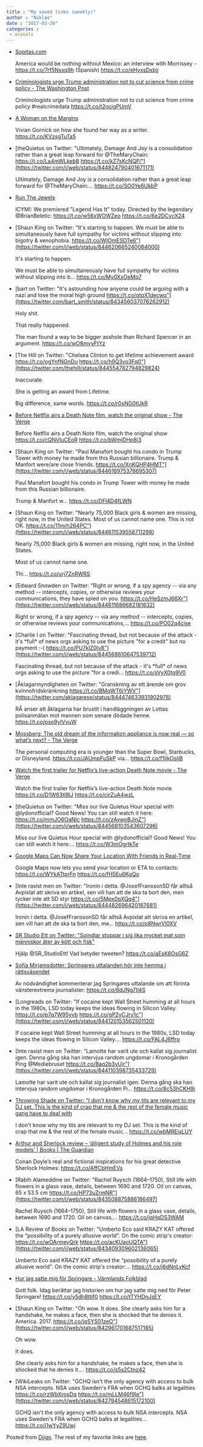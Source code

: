 ```yaml
---
title : "My saved links (weekly)"
author : "Niklas"
date : "2017-03-26"
categories : 
 - animals
---
```


- [Sopitas.com](http://www.sopitas.com)
    
    America would be nothing without Mexico: an interview with Morrissey - https://t.co/7rf5Nsxq9h (Spanish) https://t.co/eHyxsDxbjj
    
- [Criminologists urge Trump administration not to cut science from crime policy - The Washington Post](https://www.washingtonpost.com/news/true-crime/wp/2017/03/23/criminologists-urge-trump-administration-not-to-cut-science-from-crime-policy/?utm_term=.fefba2b349e2&utm_content=buffercbb7c&utm_medium=social&utm_source=twitter.com&utm_campaign=buffer)
    
    Criminologists urge Trump administration not to cut science from crime policy #realcrimedata https://t.co/t2ncigPUmV
    
    
- [A Woman on the Margins](https://longreads.com/2015/05/19/a-woman-on-the-margins/)
    
    Vivian Gornick on how she found her way as a writer. https://t.co/KVzsgTuTa5
    
- [theQuietus on Twitter: "Ultimately, Damage And Joy is a consolidation rather than a great leap forward for @TheMaryChain: https://t.co/La4mWLkeb8 https://t.co/kZ7sKcNQFl"](https://twitter.com/i/web/status/844824790401671171)
    
    Ultimately, Damage And Joy is a consolidation rather than a great leap forward for @TheMaryChain:… https://t.co/SO0Ye6UkbP
    
- [Run The Jewels](http://rtj3.io/nj0dOTW)
    
    ICYMI: We premiered "Legend Has It" today. Directed by the legendary @BrianBeletic: https://t.co/w56xWOWZeo https://t.co/6e2DCycX24
    
- [Shaun King on Twitter: "It's starting to happen. We must be able to simultaneously have full sympathy for victims without slipping into bigotry & xenophobia. https://t.co/WlOmESDTe6"](https://twitter.com/i/web/status/844620665240064000)
    
    It's starting to happen.
    
    We must be able to simultaneously have full sympathy for victims without slipping into b… https://t.co/My0XxOeMq7
    
- [bart on Twitter: "It's astounding how anyone could be arguing with a nazi and lose the moral high ground https://t.co/qtqX1decwq"](https://twitter.com/bart_smith/status/843456037076262912)
    
    Holy shit.
    
    That really happened.
    
    The man found a way to be bigger asshole than Richard Spencer in an argument. https://t.co/wO8myyFtYz
    
- [The Hill on Twitter: "Chelsea Clinton to get lifetime achievement award https://t.co/ogYnfNGnDu https://t.co/h9Q3vo3Fq0"](https://twitter.com/thehill/status/844554782794829824)
    
    Inaccurate.
    
    She is getting an award from Lifetime.
    
    Big difference, same words. https://t.co/r0xNG0tUkR
    
- [Before Netflix airs a Death Note film, watch the original show - The Verge](http://www.theverge.com/2017/3/22/15022668/death-note-anime-hulu-netflix-live-action-adaptation?utm_campaign=theverge&utm_content=entry&utm_medium=social&utm_source=twitter)
    
    Before Netflix airs a Death Note film, watch the original show https://t.co/cQNVluCEoR https://t.co/bWmjDHp8j3
    
- [Shaun King on Twitter: "Paul Manafort bought his condo in Trump Tower with money he made from this Russian billionaire. Trump & Manfort were/are close friends. https://t.co/XnKQHP4HMT"](https://twitter.com/i/web/status/844616975376695307)
    
    Paul Manafort bought his condo in Trump Tower with money he made from this Russian billionaire.
    
    Trump & Manfort w… https://t.co/DFl4D4fLWN
    
- [Shaun King on Twitter: "Nearly 75,000 Black girls & women are missing, right now, in the United States. Most of us cannot name one. This is not OK. https://t.co/11mrh264PC"](https://twitter.com/i/web/status/844611539558711298)
    
    Nearly 75,000 Black girls & women are missing, right now, in the United States.
    
    Most of us cannot name one.
    
    Thi… https://t.co/urj7ZnRWRS
    
- [Edward Snowden on Twitter: "Right or wrong, if a spy agency -- via any method -- intercepts, copies, or otherwise reviews your communications, they have spied on you. https://t.co/HeSzmJ66Xr"](https://twitter.com/i/web/status/844611686682181632)
    
    Right or wrong, if a spy agency -- via any method -- intercepts, copies, or otherwise reviews your communications,… https://t.co/PO02q4cise
    
- [Charlie I on Twitter: "Fascinating thread, but not because of the attack - it's \*full\* of news orgs asking to use the picture "for a credit" but no payment :-( https://t.co/PU7klZ0Iv8"](https://twitter.com/i/web/status/844568610647539712)
    
    Fascinating thread, but not because of the attack - it's \*full\* of news orgs asking to use the picture "for a credi… https://t.co/sVyX0tg9V0
    
- [Åklagarmyndigheten on Twitter: "Granskning av ett ärende om grov kvinnofridskränkning https://t.co/BMqWT6iYWV"](https://twitter.com/aklagarese/status/844474633931902978)
    
    RÅ anser att åklagarna har brustit i handläggningen av Lottas polisanmälan mot mannen som senare dödade henne. https://t.co/pso9ylVvuW
    
- [Mossberg: The old dream of the information appliance is now real — so what’s next? - The Verge](http://www.theverge.com/2017/3/22/15014672/mossberg-the-old-dream-of-the-information-appliance-is-now-real-so-whats-next?utm_campaign=theverge&utm_content=entry&utm_medium=social&utm_source=twitter)
    
    The personal computing era is younger than the Super Bowl, Starbucks, or Disneyland. https://t.co/JAUmpFuSkP via… https://t.co/f1IikOsliB
    
- [Watch the first trailer for Netflix’s live-action Death Note movie - The Verge](http://www.theverge.com/2017/3/22/15021872/death-note-netflix-teaser-trailer-release-date?utm_campaign=theverge&utm_content=chorus&utm_medium=social&utm_source=twitter)
    
    Watch the first trailer for Netflix’s live-action Death Note movie https://t.co/D1W63tI8lJ https://t.co/cirZuA4wzL
    
- [theQuietus on Twitter: "Miss our live Quietus Hour special with @lydonofficial? Good News! You can still watch it here: https://t.co/mmJO6OaNlc https://t.co/zAywoBJinZ"](https://twitter.com/i/web/status/844568103543607296)
    
    Miss our live Quietus Hour special with @lydonofficial? Good News! You can still watch it here:… https://t.co/W3mOgrtkTe
    
- [Google Maps Can Now Share Your Location With Friends in Real-Time](http://lifehacker.com/google-maps-can-now-share-your-location-with-friends-in-1793520380?utm_campaign=socialflow_lifehacker_twitter&utm_source=lifehacker_twitter&utm_medium=socialflow)
    
    Google Maps now lets you send your location or ETA to contacts: https://t.co/WYkATtprFn https://t.co/fH5Eu6KgQo
    
- [Inte rasist men on Twitter: "Ironin i detta. @JosefFranssonSD får alltså Avpixlat att skriva en artikel, sen vill han att de ska ta bort den, men tycker inte att SD styr https://t.co/5Mpx0qXQq4"](https://twitter.com/i/web/status/844482696420167681)
    
    Ironin i detta. @JosefFranssonSD får alltså Avpixlat att skriva en artikel, sen vill han att de ska ta bort den, me… https://t.co/p8NwrVl0XV
    
- [SR Studio Ett on Twitter: "Spindlar stoppar i sig lika mycket mat som människor äter av kött och fisk"](https://twitter.com/SR_StudioEtt/status/842401423052689412)
    
    Hjälp @SR\_StudioEtt! Vad betyder tweeten? https://t.co/aEsK6OsG6Z
    
- [Sofia Mirjamsdotter: Springares uttalanden hör inte hemma i rättsväsendet](http://www.st.nu/opinion/ledare/sofia-mirjamsdotter-springares-uttalanden-hor-inte-hemma-i-rattsvasendet)
    
    Av nödvändighet kommenterar jag Springares uttalande om att förinta vänsterextrema journalister: https://t.co/6dJNg7Il4S
    
- [Longreads on Twitter: "If cocaine kept Wall Street humming at all hours in the 1980s, LSD today keeps the ideas flowing in Silicon Valley. https://t.co/p7q7W95yvb https://t.co/gP2yCJry1c"](https://twitter.com/i/web/status/844120153562501120)
    
    If cocaine kept Wall Street humming at all hours in the 1980s, LSD today keeps the ideas flowing in Silicon Valley.… https://t.co/FAL4J6ffrp
    
- [Inte rasist men on Twitter: "Lamotte har varit ute och kallat sig journalist igen. Denna gång ska han intervjua random ungdomar i Kronogården Ping @Mediebruset https://t.co/Baq2b3vUjr"](https://twitter.com/i/web/status/844110398735433729)
    
    Lamotte har varit ute och kallat sig journalist igen. Denna gång ska han intervjua random ungdomar i Kronogården Pi… https://t.co/8c53hCKH9i
    
- [Throwing Shade on Twitter: "I don't know why my tits are relevant to my DJ set. This is the kind of crap that me & the rest of the female music gang have to deal with](https://twitter.com/i/web/status/843465805585174531)
    
    I don't know why my tits are relevant to my DJ set. This is the kind of crap that me & the rest of the female music… https://t.co/wbMREisLUY
    
- [Arthur and Sherlock review – ‘diligent study of Holmes and his role models’ | Books | The Guardian](https://www.theguardian.com/books/2017/mar/19/arthur-and-sherlock-michael-sims-diligent-study-conan-doyle-holmes?CMP=share_btn_tw)
    
    Conan Doyle’s real and fictional inspirations for his great detective Sherlock Holmes: https://t.co/AffCbHmEVs
    
- [Rabih Alameddine on Twitter: "Rachel Ruysch (1664–1750), Still life with flowers in a glass vase, details, between 1690 and 1720. Oil on canvas, 65 x 53.5 cm https://t.co/HP73uZrmNR"](https://twitter.com/i/web/status/843508875886186497)
    
    Rachel Ruysch (1664–1750), Still life with flowers in a glass vase, details, between 1690 and 1720. Oil on canvas,… https://t.co/jqHqDS3WAM
    
- [LA Review of Books on Twitter: "Umberto Eco said KRAZY KAT offered the "possibility of a purely allusive world". On the comic strip's creator: https://t.co/wOArmeyQrk https://t.co/acKUaoUQTA"](https://twitter.com/i/web/status/843409309602136065)
    
    Umberto Eco said KRAZY KAT offered the "possibility of a purely allusive world". On the comic strip's creator:… https://t.co/j6dNnLyKcf
    
- [Hur jag satte mig för Springare - Värmlands Folkblad](http://www.vf.se/kronikor/hur-jag-satte-mig-for-springare/)
    
    Gott folk. Idag berättar jag historien om hur jag satte mig ned för Peter Springare! https://t.co/y5dh8ttif0 https://t.co/tTYHDnJsEY
    
- [Shaun King on Twitter: "Oh wow. It does. She clearly asks him for a handshake, he makes a face, then she is shocked that he denies it. America. 2017. https://t.co/jqSYS01zeO"](https://twitter.com/i/web/status/842961701687517185)
    
    Oh wow.
    
    It does.
    
    She clearly asks him for a handshake, he makes a face, then she is shocked that he denies it.… https://t.co/s5s2Ctnz42
    
- [WikiLeaks on Twitter: "GCHQ isn't the only agency with access to bulk NSA intercepts. NSA uses Sweden's FRA when GCHQ balks at legalities https://t.co/rzWbXrosDq https://t.co/mLLM46f9Ie"](https://twitter.com/i/web/status/842794548615172100)
    
    GCHQ isn't the only agency with access to bulk NSA intercepts. NSA uses Sweden's FRA when GCHQ balks at legalities… https://t.co/i1wYyZ9Uwj
    

Posted from [Diigo](https://www.diigo.com). The rest of my favorite links are [here](https://www.diigo.com/user/npivic).
